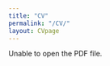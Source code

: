 ```yaml
---
title: "CV"
permalink: "/CV/"
layout: CVpage
---
```


<object data="../assets/resume_cv/20220409_Resume_Orion_Miller.pdf" type='application/pdf'>Unable to open the PDF file.</object>




